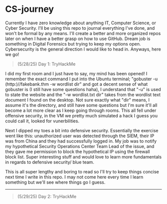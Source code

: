 # CS-journey

Currently I have zero knowledge about anything IT, Computer Science, or Cyber Security. I'll be using this repo to journal everything I've done, and won't be formal by any means. I'll create a better and more organized repos later on when I have a better grasp on how to use GitHub. Dream job is something in Digital Forensics but trying to keep my options open. Cybersecurity is the general direction I would like to head in. Anyways, here we go!

> (5/28/25) Day 1: TryHackMe

I did my first room and I just have to say, my mind has been opened! I remember the exact command I put into the Ubuntu terminal; "gobuster -u (http:)//fakebank.thm -w wordlist dir" and got a decent sense of what gobuster is (I still have some questions haha), I understand that "-u" is used to state the website and the "-w wordlist.txt dir" takes from the wordlist text document I found on the desktop. Not sure exactly what "dir" means, I assume it's the directory, and still have some questions but I'm sure it'll all become a lot more clear as I keep going through rooms. This all fell under offensive security, in the VM we pretty much simulated a hack I guess you could call it, looked for vunerbilities. 

Next I dipped my toes a bit into defensive security. Essentially the exercise went like this: unauthorized user was detected through the SIEM, their IP was from China and they had successfully logged in. My job was to notify my hypothetical Security Operations Center Team Lead of the issue, and they gave me permission to block the hypothetical IP using the firewall block list. Super interesting stuff and would love to learn more fundamentals in regards to defensive security/ blue team.

This is all super lengthy and boring to read so I'll try to keep things concise next time I write in this repo. I may not come here every time I learn something but we'll see where things go I guess.

---------------------------------------------------------------------------------------------------------------------------------------------------------------------------------------------------------------------------------

> (5/29/25) Day 2: TryHackMe
